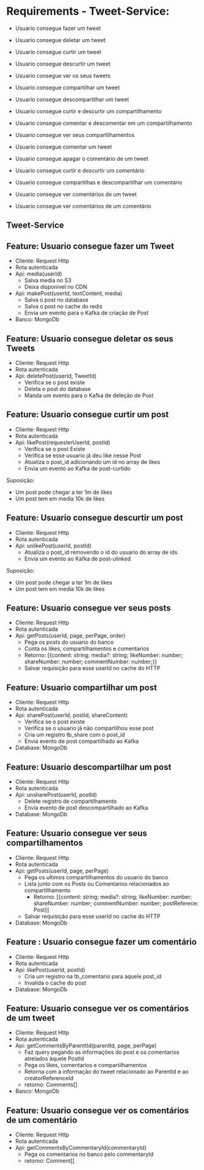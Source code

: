 # Requirements - Tweet-Service:

- Usuario consegue fazer um tweet
- Usuario consegue deletar um tweet
- Usuario consegue curtir um tweet
- Usuario consegue descurtir um tweet
- Usuario consegue ver os seus tweets

- Usuario consegue compartilhar um tweet
- Usuario consegue descompartilhar um tweet
- Usuario consegue curtir e descurtir um compartilhamento
- Usuario consegue comentar e descomentar em um compartilhamento
- Usuario consegue ver seus compartilhamentos

- Usuario consegue comentar um tweet
- Usuario consegue apagar o comentário de um tweet
- Usuario consegue curtir e descurtir um comentário
- Usuario consegue compartilhas e descompartilhar um comentário
- Usuario consegue ver comentários de um tweet
- Usuario consegue ver comentários de um comentário

## Tweet-Service

## Feature: Usuario consegue fazer um Tweet

- Cliente: Request Http
- Rota autenticada
- Api: media(userId)
  - Salva media no S3
  - Deixa disponivel no CDN
- Api: makePost(userId, textContent, media)
  - Salva o post no database
  - Salva o post no cache do redis
  - Envia um evento para o Kafka de criação de Post
- Banco: MongoDb

## Feature: Usuario consegue deletar os seus Tweets

- Cliente: Request Http
- Rota autenticada
- Api: deletePost(userId, TweetId)
  - Verifica se o post existe
  - Deleta o post do database
  - Manda um evento para o Kafka de deleção de Post

## Feature: Usuario consegue curtir um post

- Cliente: Request Http
- Rota autenticada
- Api: likePost(requesterUserId, postId)
  - Verifica se o post Existe
  - Verifica se esse usuario já deu like nesse Post
  - Atualiza o post_id adicionando um id no array de likes
  - Envia um evento ao Kafka de post-curtido

Suposição:

- Um post pode chegar a ter 1m de likes
- Um post tem em media 10k de likes

## Feature: Usuario consegue descurtir um post

- Cliente: Request Http
- Rota autenticada
- Api: unlikePost(userId, postId)
  - Atualiza o post_id removendo o id do usuario do array de ids
  - Envia um evento ao Kafka de post-ulinked

Suposição:

- Um post pode chegar a ter 1m de likes
- Um post tem em media 10k de likes

## Feature: Usuario consegue ver seus posts

- Cliente: Request Http
- Rota autenticada
- Api: getPosts(userId, page, perPage, order)
  - Pega os posts do usuario do banco
  - Conta os likes, compartilhamentos e comentarios
  - Retorno: [{content: string; media?: string; likeNumber: number; shareNumber: number; commentNumber: number;}]
  - Salvar requisição para esse userId no cache do HTTP

## Feature: Usuario compartilhar um post

- Cliente: Request Http
- Rota autenticada
- Api: sharePost(userId, postId, shareContent)
  - Verifica se o post existe
  - Verifica se o usuario já não compartilhou esse post
  - Cria um registro tb_share com o post_id
  - Envia evento de post compartilhado ao Kafka
- Database: MongoDb

## Feature: Usuario descompartilhar um post

- Cliente: Request Http
- Rota autenticada
- Api: unsharePost(userId, postId)
  - Delete registro de compartilhamento
  - Envia evento de post descompartilhado ao Kafka
- Database: MongoDb

## Feature: Usuario consegue ver seus compartilhamentos

- Cliente: Request Http
- Rota autenticada
- Api: getPosts(userId, page, perPage)
  - Pega os ultimos compartilhamentos do usuario do banco
  - Lista junto com os Posts ou Comentarios relacionados ao compartilhamento
    - Retorno: [{content: string; media?: string; likeNumber: number; shareNumber: number; commentNumber: number; postReferece: Post}]
  - Salvar requisição para esse userId no cache do HTTP
- Database: MongoDb

## Feature : Usuario consegue fazer um comentário

- Cliente: Request Http
- Rota autenticada
- Api: likePost(userId, postId)
  - Cria um registro na tb_comentario para aquele post_id
  - Invalida o cache do post
- Database: MongoDb

## Feature: Usuario consegue ver os comentários de um tweet

- Cliente: Request Http
- Rota autenticada
- Api: getCommentsByParenttId(parentId, page, perPage)
  - Faz query pegando as informações do post e os comentarios atrelados àquele PostId
  - Pega os likes, comentarios e compartilhamentos
  - Retorna com a informação do tweet relacionado ao ParentId e ao creatorReferenceId
  - retorno: Comments[]
- Banco: MongoDb

## Feature: Usuario consegue ver os comentários de um comentário

- Cliente: Request Http
- Rota autenticada
- Api: getCommentsByCommentaryId(commentaryId)
  - Pega os comentarios no banco pelo commentaryId
  - retorno: Comment[]
